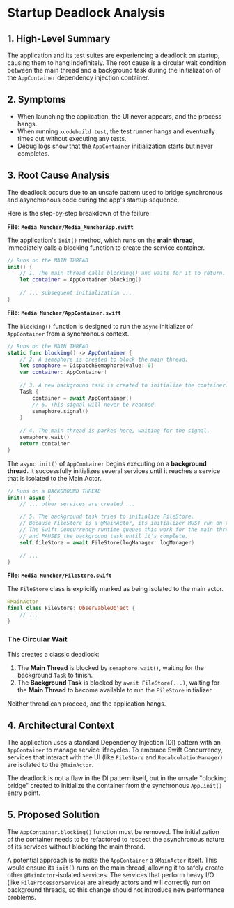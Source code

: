 # Startup Deadlock Analysis

## 1. High-Level Summary

The application and its test suites are experiencing a deadlock on startup, causing them to hang indefinitely. The root cause is a circular wait condition between the main thread and a background task during the initialization of the `AppContainer` dependency injection container.

## 2. Symptoms

-   When launching the application, the UI never appears, and the process hangs.
-   When running `xcodebuild test`, the test runner hangs and eventually times out without executing any tests.
-   Debug logs show that the `AppContainer` initialization starts but never completes.

## 3. Root Cause Analysis

The deadlock occurs due to an unsafe pattern used to bridge synchronous and asynchronous code during the app's startup sequence.

Here is the step-by-step breakdown of the failure:

**File: `Media Muncher/Media_MuncherApp.swift`**

The application's `init()` method, which runs on the **main thread**, immediately calls a blocking function to create the service container.

```swift
// Runs on the MAIN THREAD
init() {
    // 1. The main thread calls blocking() and waits for it to return.
    let container = AppContainer.blocking()
    
    // ... subsequent initialization ...
}
```

**File: `Media Muncher/AppContainer.swift`**

The `blocking()` function is designed to run the `async` initializer of `AppContainer` from a synchronous context.

```swift
// Runs on the MAIN THREAD
static func blocking() -> AppContainer {
    // 2. A semaphore is created to block the main thread.
    let semaphore = DispatchSemaphore(value: 0)
    var container: AppContainer!
    
    // 3. A new background task is created to initialize the container.
    Task {
        container = await AppContainer()
        // 6. This signal will never be reached.
        semaphore.signal()
    }
    
    // 4. The main thread is parked here, waiting for the signal.
    semaphore.wait()
    return container
}
```

The `async init()` of `AppContainer` begins executing on a **background thread**. It successfully initializes several services until it reaches a service that is isolated to the Main Actor.

```swift
// Runs on a BACKGROUND THREAD
init() async {
    // ... other services are created ...

    // 5. The background task tries to initialize FileStore.
    // Because FileStore is a @MainActor, its initializer MUST run on the main thread.
    // The Swift Concurrency runtime queues this work for the main thread
    // and PAUSES the background task until it's complete.
    self.fileStore = await FileStore(logManager: logManager)
    
    // ...
}
```

**File: `Media Muncher/FileStore.swift`**

The `FileStore` class is explicitly marked as being isolated to the main actor.

```swift
@MainActor
final class FileStore: ObservableObject {
    // ...
}
```

### The Circular Wait

This creates a classic deadlock:

1.  The **Main Thread** is blocked by `semaphore.wait()`, waiting for the background `Task` to finish.
2.  The **Background Task** is blocked by `await FileStore(...)`, waiting for the **Main Thread** to become available to run the `FileStore` initializer.

Neither thread can proceed, and the application hangs.

## 4. Architectural Context

The application uses a standard Dependency Injection (DI) pattern with an `AppContainer` to manage service lifecycles. To embrace Swift Concurrency, services that interact with the UI (like `FileStore` and `RecalculationManager`) are isolated to the `@MainActor`.

The deadlock is not a flaw in the DI pattern itself, but in the unsafe "blocking bridge" created to initialize the container from the synchronous `App.init()` entry point.

## 5. Proposed Solution

The `AppContainer.blocking()` function must be removed. The initialization of the container needs to be refactored to respect the asynchronous nature of its services without blocking the main thread.

A potential approach is to make the `AppContainer` a `@MainActor` itself. This would ensure its `init()` runs on the main thread, allowing it to safely create other `@MainActor`-isolated services. The services that perform heavy I/O (like `FileProcessorService`) are already actors and will correctly run on background threads, so this change should not introduce new performance problems.
